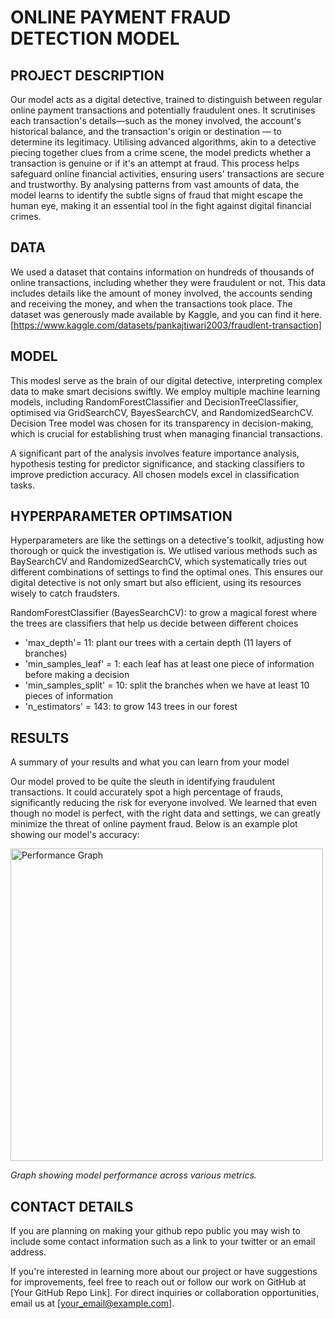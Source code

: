 # ONLINE PAYMENT FRAUD DETECTION MODEL


## PROJECT DESCRIPTION

Our model acts as a digital detective, trained to distinguish between regular online payment transactions and potentially fraudulent ones. It scrutinises each transaction's details—such as the money involved, the account's historical balance, and the transaction's origin or destination — to determine its legitimacy. Utilising advanced algorithms, akin to a detective piecing together clues from a crime scene, the model predicts whether a transaction is genuine or if it's an attempt at fraud. This process helps safeguard online financial activities, ensuring users' transactions are secure and trustworthy. By analysing patterns from vast amounts of data, the model learns to identify the subtle signs of fraud that might escape the human eye, making it an essential tool in the fight against digital financial crimes.


## DATA

We used a dataset that contains information on hundreds of thousands of online transactions, including whether they were fraudulent or not. This data includes details like the amount of money involved, the accounts sending and receiving the money, and when the transactions took place. The dataset was generously made available by Kaggle, and you can find it here. [https://www.kaggle.com/datasets/pankajtiwari2003/fraudlent-transaction]


## MODEL 

This modesl serve as the brain of our digital detective, interpreting complex data to make smart decisions swiftly. We employ multiple machine learning models, including RandomForestClassifier and DecisionTreeClassifier, optimised via GridSearchCV, BayesSearchCV, and RandomizedSearchCV. Decision Tree model was chosen for its transparency in decision-making, which is crucial for establishing trust when managing financial transactions. 

A significant part of the analysis involves feature importance analysis, hypothesis testing for predictor significance, and stacking classifiers to improve prediction accuracy. All chosen models excel in classification tasks.


## HYPERPARAMETER OPTIMSATION

Hyperparameters are like the settings on a detective's toolkit, adjusting how thorough or quick the investigation is. We utlised various methods such as BaySearchCV and RandomizedSearchCV, which systematically tries out different combinations of settings to find the optimal ones. This ensures our digital detective is not only smart but also efficient, using its resources wisely to catch fraudsters.

RandomForestClassifier (BayesSearchCV): to grow a magical forest where the trees are classifiers that help us decide between different choices
- 'max_depth'= 11: plant our trees with a certain depth (11 layers of branches)
- 'min_samples_leaf' = 1: each leaf has at least one piece of information before making a decision
- 'min_samples_split' =  10: split the branches when we have at least 10 pieces of information
- 'n_estimators' = 143: to grow 143 trees in our forest



## RESULTS
A summary of your results and what you can learn from your model 

Our model proved to be quite the sleuth in identifying fraudulent transactions. It could accurately spot a high percentage of frauds, significantly reducing the risk for everyone involved. We learned that even though no model is perfect, with the right data and settings, we can greatly minimize the threat of online payment fraud. Below is an example plot showing our model's accuracy:

<img src="https://github.com/jdchen5/imperialMLnAI_CSproject/blob/main/images/precision-Recall-Curve.png" alt="Performance Graph" width="500"/>

*Graph showing model performance across various metrics.*


## CONTACT DETAILS
If you are planning on making your github repo public you may wish to include some contact information such as a link to your twitter or an email address. 

If you're interested in learning more about our project or have suggestions for improvements, feel free to reach out or follow our work on GitHub at [Your GitHub Repo Link]. For direct inquiries or collaboration opportunities, email us at [your_email@example.com].
